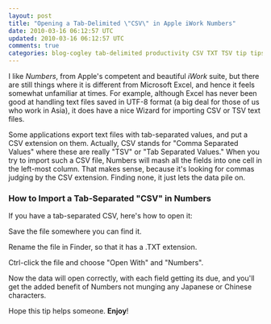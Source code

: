 ```yaml
---           
layout: post
title: "Opening a Tab-Delimited \"CSV\" in Apple iWork Numbers"
date: 2010-03-16 06:12:57 UTC
updated: 2010-03-16 06:12:57 UTC
comments: true
categories: blog-cogley tab-delimited productivity CSV TXT TSV tip tips software Numbers iWork apple
---
```

 

I like _Numbers_, from Apple's competent and beautiful _iWork_ suite, but there are still things where it is different from Microsoft Excel, and hence it feels somewhat unfamiliar at times. For example, although Excel has never been good at handling text files saved in UTF-8 format (a big deal for those of us who work in Asia), it does have a nice Wizard for importing CSV or TSV text files. 


Some applications export text files with tab-separated values, and put a CSV extension on them. Actually, CSV stands for "Comma Separated Values" where these are really "TSV" or "Tab Separated Values." When you try to import such a CSV file, Numbers will mash all the fields into one cell in the left-most column. That makes sense, because it's looking for commas judging by the CSV extension. Finding none, it just lets the data pile on. 


### How to Import a Tab-Separated "CSV" in Numbers



If you have a tab-separated CSV, here's how to open it: 





Save the file somewhere you can find it. 


Rename the file in Finder, so that it has a .TXT extension.


Ctrl-click the file and choose "Open With" and "Numbers".





Now the data will open correctly, with each field getting its due, and you'll get the added benefit of Numbers not munging any Japanese or Chinese characters. 


Hope this tip helps someone. **Enjoy**!

